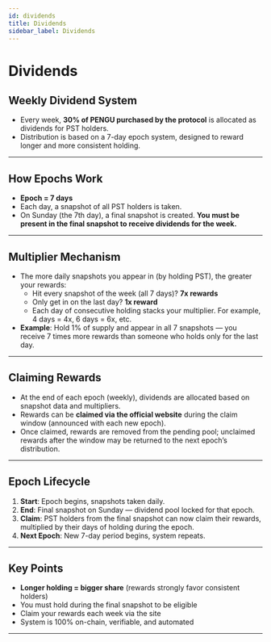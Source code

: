 ```yaml
---
id: dividends
title: Dividends
sidebar_label: Dividends
---
```


# Dividends

## Weekly Dividend System

- Every week, **30% of PENGU purchased by the protocol** is allocated as dividends for PST holders.
- Distribution is based on a 7-day epoch system, designed to reward longer and more consistent holding.

---

## How Epochs Work

- **Epoch = 7 days**
- Each day, a snapshot of all PST holders is taken.
- On Sunday (the 7th day), a final snapshot is created. **You must be present in the final snapshot to receive dividends for the week.**

---

## Multiplier Mechanism

- The more daily snapshots you appear in (by holding PST), the greater your rewards:
    - Hit every snapshot of the week (all 7 days)? **7x rewards**
    - Only get in on the last day? **1x reward**
    - Each day of consecutive holding stacks your multiplier. For example, 4 days = 4x, 6 days = 6x, etc.
- **Example**: Hold 1% of supply and appear in all 7 snapshots — you receive 7 times more rewards than someone who holds only for the last day.

---

## Claiming Rewards

- At the end of each epoch (weekly), dividends are allocated based on snapshot data and multipliers.
- Rewards can be **claimed via the official website** during the claim window (announced with each new epoch).
- Once claimed, rewards are removed from the pending pool; unclaimed rewards after the window may be returned to the next epoch’s distribution.

---

## Epoch Lifecycle

1. **Start**: Epoch begins, snapshots taken daily.
2. **End**: Final snapshot on Sunday — dividend pool locked for that epoch.
3. **Claim**: PST holders from the final snapshot can now claim their rewards, multiplied by their days of holding during the epoch.
4. **Next Epoch**: New 7-day period begins, system repeats.

---

## Key Points

- **Longer holding = bigger share** (rewards strongly favor consistent holders)
- You must hold during the final snapshot to be eligible
- Claim your rewards each week via the site
- System is 100% on-chain, verifiable, and automated

---
